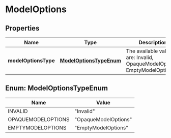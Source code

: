 

# ModelOptions


## Properties

Name | Type | Description | Notes
------------ | ------------- | ------------- | -------------
**modelOptionsType** | [**ModelOptionsTypeEnum**](#ModelOptionsTypeEnum) | The available values are: Invalid, OpaqueModelOptions, EmptyModelOptions | 



## Enum: ModelOptionsTypeEnum

Name | Value
---- | -----
INVALID | &quot;Invalid&quot;
OPAQUEMODELOPTIONS | &quot;OpaqueModelOptions&quot;
EMPTYMODELOPTIONS | &quot;EmptyModelOptions&quot;



